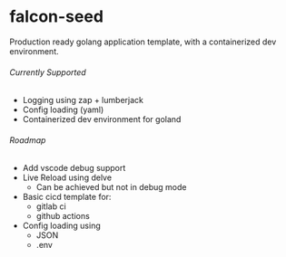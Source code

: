 # falcon-seed
Production ready golang application template, 
with a containerized dev environment.

###### Currently Supported
- Logging using zap + lumberjack
- Config loading (yaml)
- Containerized dev environment for goland

###### Roadmap
  - Add vscode debug support
  - Live Reload using delve
    * Can be achieved but not in debug mode 
  - Basic cicd template for: 
    * gitlab ci
    * github actions
  - Config loading using 
    * JSON
    * .env 
